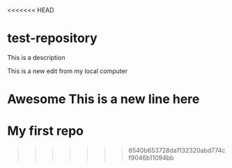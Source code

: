 <<<<<<< HEAD
# test-repository
This is a description

This is a new edit from my local computer

Awesome 
This is a new line here
=======
# My first repo
>>>>>>> 6540b653728da1132320abd774cf9046b11094bb
